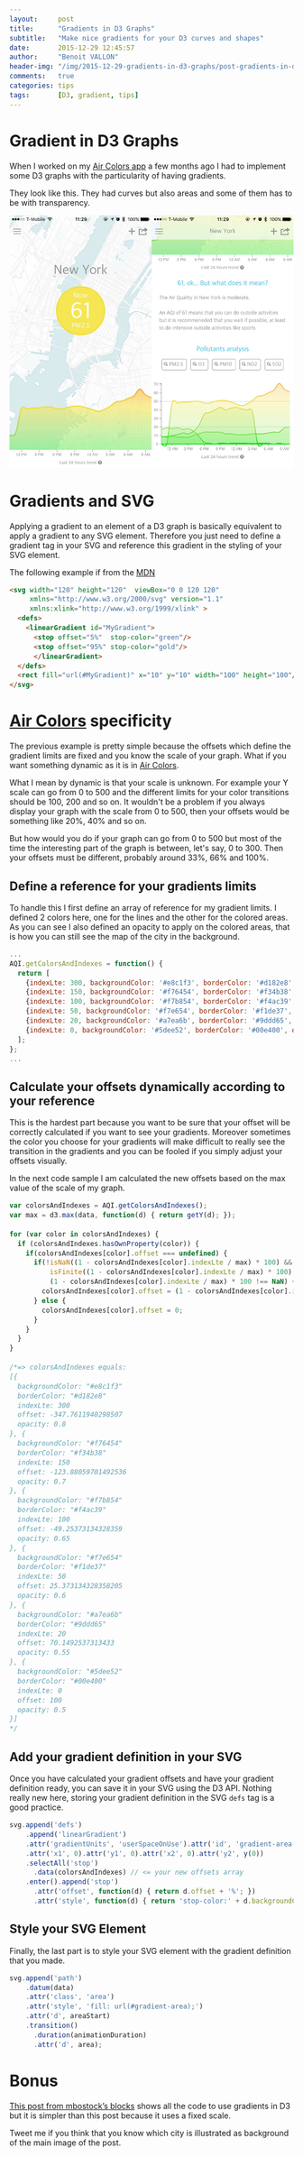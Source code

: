 ```yaml
---
layout:     post
title:      "Gradients in D3 Graphs"
subtitle:   "Make nice gradients for your D3 curves and shapes"
date:       2015-12-29 12:45:57
author:     "Benoit VALLON"
header-img: "/img/2015-12-29-gradients-in-d3-graphs/post-gradients-in-d3-graphs.jpg"
comments:   true
categories: tips
tags:       [D3, gradient, tips]
---
```


# Gradient in D3 Graphs

When I worked on my [Air Colors app](http://www.air-colors.io/) a few months ago I had to implement some D3 graphs with the particularity of having gradients.

They look like this. They had curves but also areas and some of them has to be with transparency.

![App sreenshots](/img/2015-12-29-gradients-in-d3-graphs/app-screenshots.jpg "App sreenshots")

# Gradients and SVG

Applying a gradient to an element of a D3 graph is basically equivalent to apply a gradient to any SVG element. Therefore you just need to define a gradient tag in your SVG and reference this gradient in the styling of your SVG element.

The following example if from the [MDN](https://developer.mozilla.org/fr/docs/Web/SVG/Element/linearGradient)

```html
<svg width="120" height="120"  viewBox="0 0 120 120"
     xmlns="http://www.w3.org/2000/svg" version="1.1"
     xmlns:xlink="http://www.w3.org/1999/xlink" >
  <defs>
    <linearGradient id="MyGradient">
      <stop offset="5%"  stop-color="green"/>
      <stop offset="95%" stop-color="gold"/>
      </linearGradient>
  </defs>
  <rect fill="url(#MyGradient)" x="10" y="10" width="100" height="100"/>
</svg>
```

# [Air Colors](http://www.air-colors.io/) specificity

The previous example is pretty simple because the offsets which define the gradient limits are fixed and you know the scale of your graph. What if you want something dynamic as it is in [Air Colors](http://www.air-colors.io/).

What I mean by dynamic is that your scale is unknown. For example your Y scale can go from 0 to 500 and the different limits for your color transitions should be 100, 200 and so on. It wouldn't be a problem if you always display your graph with the scale from 0 to 500, then your offsets would be something like 20%, 40% and so on.

But how would you do if your graph can go from 0 to 500 but most of the time the interesting part of the graph is between, let's say, 0 to 300. Then your offsets must be different, probably around 33%, 66% and 100%.

## Define a reference for your gradients limits

To handle this I first define an array of reference for my gradient limits. I defined 2 colors here, one for the lines and the other for the colored areas. As you can see I also defined an opacity to apply on the colored areas, that is how you can still see the map of the city in the background.

```js
...
AQI.getColorsAndIndexes = function() {
  return [
    {indexLte: 300, backgroundColor: '#e8c1f3', borderColor: '#d182e8', opacity: 0.8},
    {indexLte: 150, backgroundColor: '#f76454', borderColor: '#f34b38', opacity: 0.7},
    {indexLte: 100, backgroundColor: '#f7b854', borderColor: '#f4ac39', opacity: 0.65},
    {indexLte: 50, backgroundColor: '#f7e654', borderColor: '#f1de37', opacity: 0.6},
    {indexLte: 20, backgroundColor: '#a7ea6b', borderColor: '#9ddd65', opacity: 0.55},
    {indexLte: 0, backgroundColor: '#5dee52', borderColor: '#00e400', opacity: 0.5},
  ];
};
...  
```

## Calculate your offsets dynamically according to your reference

This is the hardest part because you want to be sure that your offset will be correctly calculated if you want to see your gradients. Moreover sometimes the color you choose for your gradients will make difficult to really see the transition in the gradients and you can be fooled if you simply adjust your offsets visually.

In the next code sample I am calculated the new offsets based on the max value of the scale of my graph.

```js
var colorsAndIndexes = AQI.getColorsAndIndexes();
var max = d3.max(data, function(d) { return getY(d); });

for (var color in colorsAndIndexes) {
  if (colorsAndIndexes.hasOwnProperty(color)) {
    if(colorsAndIndexes[color].offset === undefined) {
      if(!isNaN((1 - colorsAndIndexes[color].indexLte / max) * 100) &&
          isFinite((1 - colorsAndIndexes[color].indexLte / max) * 100) &&
          (1 - colorsAndIndexes[color].indexLte / max) * 100 !== NaN) {
        colorsAndIndexes[color].offset = (1 - colorsAndIndexes[color].indexLte / max) * 100;
      } else {
        colorsAndIndexes[color].offset = 0;
      }
    }
  }
}

/*=> colorsAndIndexes equals:
[{
  backgroundColor: "#e8c1f3"
  borderColor: "#d182e8"
  indexLte: 300
  offset: -347.7611940298507
  opacity: 0.8
}, {
  backgroundColor: "#f76454"
  borderColor: "#f34b38"
  indexLte: 150
  offset: -123.88059701492536
  opacity: 0.7
}, {
  backgroundColor: "#f7b854"
  borderColor: "#f4ac39"
  indexLte: 100
  offset: -49.25373134328359
  opacity: 0.65
}, {
  backgroundColor: "#f7e654"
  borderColor: "#f1de37"
  indexLte: 50
  offset: 25.373134328358205
  opacity: 0.6
}, {
  backgroundColor: "#a7ea6b"
  borderColor: "#9ddd65"
  indexLte: 20
  offset: 70.1492537313433
  opacity: 0.55
}, {
  backgroundColor: "#5dee52"
  borderColor: "#00e400"
  indexLte: 0
  offset: 100
  opacity: 0.5
}]
*/
```

## Add your gradient definition in your SVG

Once you have calculated your gradient offsets and have your gradient definition ready, you can save it in your SVG using the D3 API. Nothing really new here, storing your gradient definition in the SVG `defs` tag is a good practice.

```js
svg.append('defs')
    .append('linearGradient')
    .attr('gradientUnits', 'userSpaceOnUse').attr('id', 'gradient-area')
    .attr('x1', 0).attr('y1', 0).attr('x2', 0).attr('y2', y(0))
    .selectAll('stop')
      .data(colorsAndIndexes) // <= your new offsets array
    .enter().append('stop')
      .attr('offset', function(d) { return d.offset + '%'; })
      .attr('style', function(d) { return 'stop-color:' + d.backgroundColor + ';stop-opacity:' + d.opacity; });
```

## Style your SVG Element

Finally, the last part is to style your SVG element with the gradient definition that you made.

``` js
svg.append('path')
    .datum(data)
    .attr('class', 'area')
    .attr('style', 'fill: url(#gradient-area);')
    .attr('d', areaStart)
    .transition()
      .duration(animationDuration)
      .attr('d', area);
```

# Bonus

[This post from mbostock’s blocks](http://bl.ocks.org/mbostock/3969722) shows all the code to use gradients in D3 but it is simpler than this post because it uses a fixed scale.

Tweet me if you think that you know which city is illustrated as background of the main image of the post.
